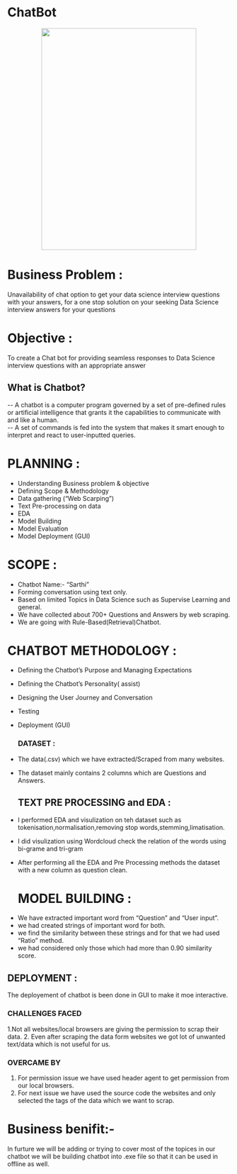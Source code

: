 # ChatBot
<p align="center"><img height = 500 width = 350 src = https://github.com/navnathsatre/ChatBot/blob/efaa4024a90a5013c37ff69b3d97bd55e2ae96b5/ChatBot_GIF.gif>

  # Business Problem :
  Unavailability of chat option to get your data science interview questions with your answers, for a one stop solution on your seeking Data Science interview answers for your questions
  
  # Objective :
  To create a Chat bot for providing  seamless responses to Data Science interview questions with an appropriate answer
  
  ## What is Chatbot?
  -- A chatbot is a computer program governed by a set of pre-defined rules or artificial intelligence that grants it the capabilities to communicate with and like a human.<br/>
  -- A set of commands is fed into the system that makes it smart enough to interpret and react to user-inputted queries.

  # PLANNING :
- Understanding Business problem & objective
- Defining Scope & Methodology
- Data gathering (“Web Scarping”)
- Text Pre-processing on data
- EDA
- Model Building
- Model Evaluation 
- Model Deployment (GUI)
# SCOPE :
- Chatbot Name:- “Sarthi”
- Forming conversation using text only.
- Based on limited Topics in Data Science such as Supervise Learning and general.
- We have collected about 700+ Questions and Answers by web scraping.
- We are going with Rule-Based(Retrieval)Chatbot.
# CHATBOT  METHODOLOGY :
- Defining the Chatbot’s Purpose and Managing Expectations
- Defining the Chatbot’s Personality( assist)
- Designing the User Journey and Conversation
- Testing
- Deployment (GUI)
  
  ### DATASET :
- The data(.csv) which we have extracted/Scraped from many websites.
- The  dataset  mainly contains 2 columns which are Questions and Answers.
  ## TEXT PRE PROCESSING and EDA :
* I performed EDA and visulization on teh dataset such as 
tokenisation,normalisation,removing stop words,stemming,limatisation.

* I did visulization using Wordcloud
check the relation of the words using bi-grame and tri-gram
  
* After performing all the EDA and Pre Processing methods the dataset with a new column as question clean.

  # MODEL BUILDING :
- We have extracted important word from “Question” and “User input”.
- we had created strings of important word for both.
- we find the similarity between these strings and for that we had used “Ratio” method.
- we had considered only those which had more than 0.90 similarity score.

## DEPLOYMENT :
  The deployement of chatbot is been done in GUI to make it moe interactive.
  
### CHALLENGES FACED 
 1.Not all websites/local browsers are giving the permission to scrap their data.
2. Even after scraping the data form websites we got lot of unwanted text/data which is not useful for us.

### OVERCAME BY 
1. For permission issue we have used header agent to get permission from our local browsers.
2. For next issue we have used the source code the websites and only selected the tags of the data which we want to scrap.
  
  
# __Business benifit:-__ <br/>
  In furture we will be adding or trying to cover most of the topices in our chatbot
we will be building chatbot into .exe file so that it can be used in offline as well.
